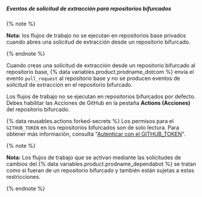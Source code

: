 ##### Eventos de solicitud de extracción para repositorios bifurcados

{% note %}

**Nota:** los flujos de trabajo no se ejecutan en repositorios base privados cuando abres una solicitud de extracción desde un repositorio bifurcado.

{% endnote %}

Cuando creas una solicitud de extracción desde un repositorio bifurcado al repositorio base, {% data variables.product.prodname_dotcom %} envía el evento `pull_request` al repositorio base y no se producen eventos de solicitud de extracción en el repositorio bifurcado.

Los flujos de trabajo no se ejecutan en repositorios bifurcados por defecto. Debes habilitar las Acciones de GitHub en la pestaña **Actions (Acciones)** del repositorio bifurcado.

{% data reusables.actions.forked-secrets %} Los permisos para el `GITHUB_TOKEN` en los repositorios bifurcados son de solo lectura. Para obtener más información, consulta "[Autenticar con el GITHUB_TOKEN](/actions/configuring-and-managing-workflows/authenticating-with-the-github_token)".

{% note %}

**Nota:** Los flujos de trabajo que se activan mediante las solicitudes de cambios del {% data variables.product.prodname_dependabot %} se tratan como si fueran de un repositorio bifurcado y también están sujetas a estas restricciones.

{% endnote %}
